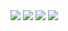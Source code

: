 <img src="https://github.com/msasakibalamin/NoteApp/blob/main/1n.jpg" />

<img src="https://github.com/msasakibalamin/NoteApp/blob/main/2n.jpg" />

<img src="https://github.com/msasakibalamin/NoteApp/blob/main/3n.jpg" />

<img src="https://github.com/msasakibalamin/NoteApp/blob/main/4n.jpg" />


